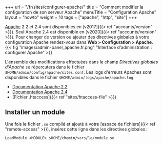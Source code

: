 +++
url = "/fr/sites/configurer-apache/"
title = "Comment modifier la configuration de son serveur Apache"
menuTitle = "Configuration Apache"
layout = "howto"
weight = 10
tags = ["apache", "http", "site"]
+++

[Apache](http://httpd.apache.org/) 2.2 et 2.4 sont disponibles en [v2017]({{< ref "accounts/version" >}}). Seul Apache 2.4 est disponible en [v2020]({{< ref "accounts/version" >}}). Pour changer de version ou ajouter des directives globales à votre configuration Apache rendez-vous dans **Web > Configuration > Apache**.
{{< fig "images/admin-panel_apache.fr.png" "Interface d'administration : configurer Apache" >}}

L'ensemble des modifications effectuées dans le champ *Directives globales d'Apache* se répercutera dans le fichier `$HOME/admin/config/apache/sites.conf`. Les logs d'erreurs Apaches sont disponibles dans le fichier `$HOME/admin/logs/apache/apache.log`.

- [Documentation Apache 2.2](http://httpd.apache.org/docs/2.2/fr/)
- [Documentation Apache 2.4](http://httpd.apache.org/docs/2.4/fr/)
- [Fichier .htaccess]({{< ref "sites/htaccess-file" >}})

## Installer un module

Une fois le fichier `.so` compilé et ajouté à votre [espace de fichiers]({{< ref "remote-access" >}}), insérez cette ligne dans les directives globales :

```
LoadModule <MODULE> $HOME/chemin/vers/le/module.so
```
